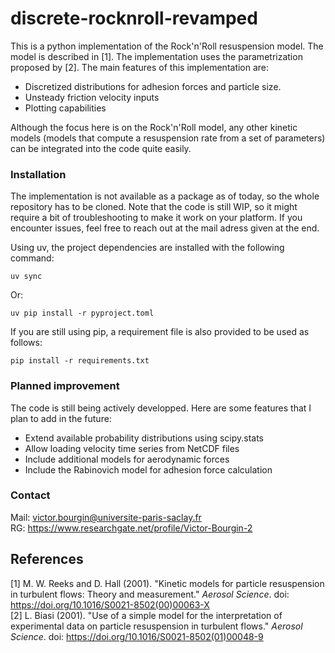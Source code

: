 # discrete-rocknroll-revamped
This is a python implementation of the Rock'n'Roll resuspension model. The model is described in [1]. The implementation uses the parametrization proposed by [2]. The main features of this implementation are:

- Discretized distributions for adhesion forces and particle size.
- Unsteady friction velocity inputs
- Plotting capabilities

Although the focus here is on the Rock'n'Roll model, any other kinetic models (models that compute a resuspension rate from a set of parameters) can be integrated into the code quite easily.

### Installation
The implementation is not available as a package as of today, so the whole repository has to be cloned. Note that the code is still WIP, so it might require a bit of troubleshooting to make it work on your platform. If you encounter issues, feel free to reach out at the mail adress given at the end.

Using uv, the project dependencies are installed with the following command:

`uv sync`

Or:

`uv pip install -r pyproject.toml`

If you are still using pip, a requirement file is also provided to be used as follows:

`pip install -r requirements.txt`

### Planned improvement

The code is still being actively developped. Here are some features that I plan to add in the future:
- Extend available probability distributions using scipy.stats
- Allow loading velocity time series from NetCDF files
- Include additional models for aerodynamic forces
- Include the Rabinovich model for adhesion force calculation

### Contact
Mail: victor.bourgin@universite-paris-saclay.fr \
RG: https://www.researchgate.net/profile/Victor-Bourgin-2

## References
[1] M. W. Reeks and D. Hall (2001). "Kinetic models for particle resuspension in turbulent flows: Theory and measurement." *Aerosol Science*. doi: https://doi.org/10.1016/S0021-8502(00)00063-X \
[2] L. Biasi (2001). "Use of a simple model for the interpretation of experimental data
on particle resuspension in turbulent flows." *Aerosol Science*. doi: https://doi.org/10.1016/S0021-8502(01)00048-9